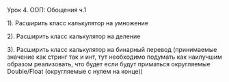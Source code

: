 Урок 4. ООП: Обощения ч.1

1). Расширить класс калькулятор на умножение

2). Расширить класс калькулятор на деление

3). Расширить класс калькулятор на бинарный перевод (принимаемые
значение как стринг так и инт, тут необходимо подумать как наилучшим 
образом реализовать, что будет если будут приматься округляемые Double/Float 
(округляемые с нулем на конце))